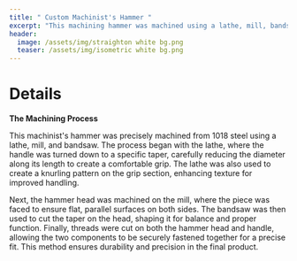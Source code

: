 ```yaml
---
title: " Custom Machinist's Hammer "
excerpt: "This machining hammer was machined using a lathe, mill, bandsaw and precise dimensioning skills"
header:
  image: /assets/img/straighton white bg.png
  teaser: /assets/img/isometric white bg.png
---
```


# Details

**The Machining Process**

This machinist's hammer was precisely machined from 1018 steel using a lathe, mill, and bandsaw. The process began with the lathe, where the handle was turned down to a specific taper, carefully reducing the diameter along its length to create a comfortable grip. The lathe was also used to create a knurling pattern on the grip section, enhancing texture for improved handling. 

Next, the hammer head was machined on the mill, where the piece was faced to ensure flat, parallel surfaces on both sides. The bandsaw was then used to cut the taper on the head, shaping it for balance and proper function. Finally, threads were cut on both the hammer head and handle, allowing the two components to be securely fastened together for a precise fit. This method ensures durability and precision in the final product.




